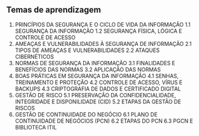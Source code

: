 ## Temas de aprendizagem
1.   PRINCÍPIOS DA SEGURANÇA E O CICLO DE VIDA DA INFORMAÇÃO
1.1 SEGURANÇA DA INFORMAÇÃO
1.2 SEGURANÇA FÍSICA, LÓGICA E CONTROLE DE ACESSO
2.   AMEAÇAS E VULNERABILIDADES À SEGURANÇA DE INFORMAÇÃO
2.1 TIPOS DE AMEAÇAS E VULNERABILIDADES
2.2 ATAQUES CIBERNÉTICOS
3.   NORMAS DE SEGURANÇA DA INFORMAÇÃO
3.1 FINALIDADES E BENEFÍCIOS DAS NORMAS
3.2 APLICAÇÃO DAS NORMAS
4.   BOAS PRÁTICAS EM SEGURANÇA DA INFORMAÇÃO
4.1 SENHAS, TREINAMENTO E PROTEÇÃO
4.2 CONTROLE DE ACESSO, VÍRUS E BACKUPS
4.3 CRIPTOGRAFIA DE DADOS E CERTIFICADO DIGITAL
5.   GESTÃO DE RISCO
5.1 PRESERVAÇÃO DA CONFIDENCIALIDADE, INTEGRIDADE E DISPONILIDADE (CID)
5.2 ETAPAS DA GESTÃO DE RISCOS
6.   GESTÃO DE CONTINUIDADE DO NEGÓCIO
6.1 PLANO DE CONTINUIDADE DE NEGÓCIOS (PCN)
6.2 ETAPAS DO PCN
6.3 PGCN E BIBLIOTECA ITIL

